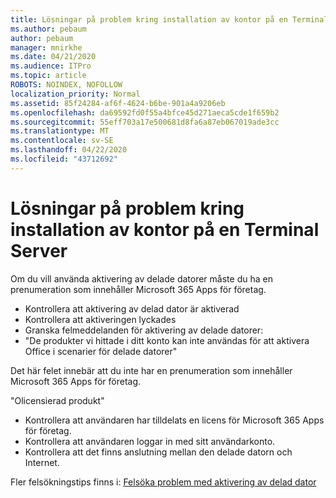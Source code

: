 ```yaml
---
title: Lösningar på problem kring installation av kontor på en Terminal Server
ms.author: pebaum
author: pebaum
manager: mnirkhe
ms.date: 04/21/2020
ms.audience: ITPro
ms.topic: article
ROBOTS: NOINDEX, NOFOLLOW
localization_priority: Normal
ms.assetid: 85f24284-af6f-4624-b6be-901a4a9206eb
ms.openlocfilehash: da69592fd0f55a4bfce45d271aeca5cde1f659b2
ms.sourcegitcommit: 55eff703a17e500681d8fa6a87eb067019ade3cc
ms.translationtype: MT
ms.contentlocale: sv-SE
ms.lasthandoff: 04/22/2020
ms.locfileid: "43712692"
---
```

# <a name="solutions-for-issues-around-installing-office-on-a-terminal-server"></a>Lösningar på problem kring installation av kontor på en Terminal Server

Om du vill använda aktivering av delade datorer måste du ha en prenumeration som innehåller Microsoft 365 Apps för företag.
  
- Kontrollera att aktivering av delad dator är aktiverad
- Kontrollera att aktiveringen lyckades
- Granska felmeddelanden för aktivering av delade datorer:
- "De produkter vi hittade i ditt konto kan inte användas för att aktivera Office i scenarier för delade datorer"
  
Det här felet innebär att du inte har en prenumeration som innehåller Microsoft 365 Apps för företag.

"Olicensierad produkt"

- Kontrollera att användaren har tilldelats en licens för Microsoft 365 Apps för företag.
- Kontrollera att användaren loggar in med sitt användarkonto.
- Kontrollera att det finns anslutning mellan den delade datorn och Internet.

Fler felsökningstips finns i: [Felsöka problem med aktivering av delad dator](https://docs.microsoft.com/DeployOffice/troubleshoot-issues-with-shared-computer-activation-for-office-365-proplus)